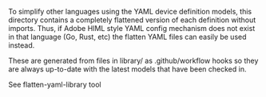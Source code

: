 To simplify other languages using the YAML device definition models, this directory contains a completely
flattened version of each definition without imports. Thus, if Adobe HIML style YAML config mechanism
does not exist in that language (Go, Rust, etc) the flatten YAML files can easily be used instead.

These are generated from files in library/ as .github/workflow hooks so they are always up-to-date with
the latest models that have been checked in.

See flatten-yaml-library tool
